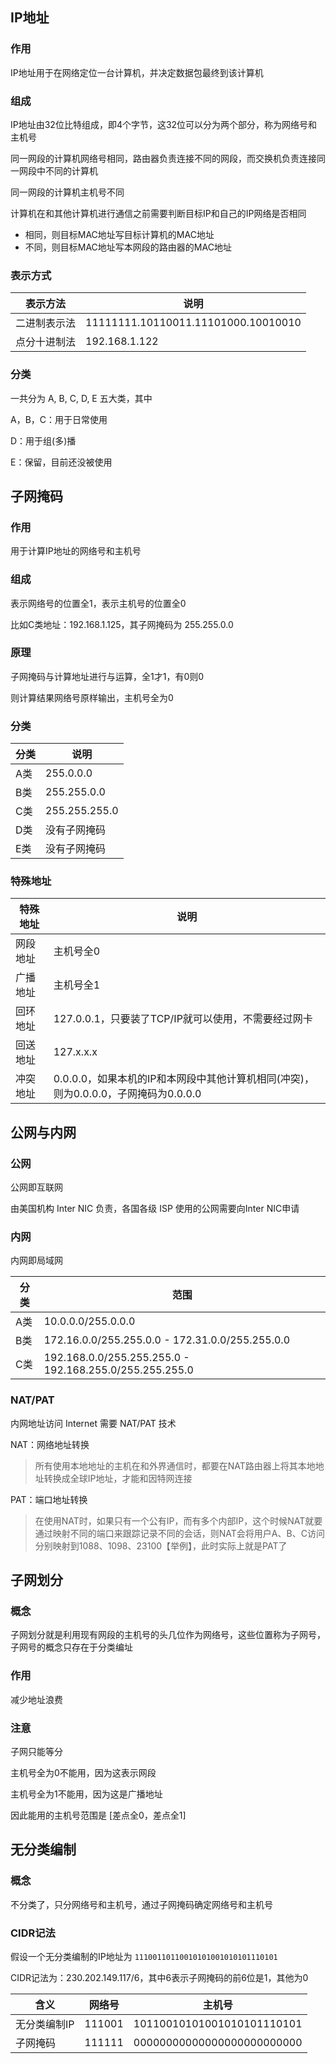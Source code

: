 ## IP地址

### 作用

IP地址用于在网络定位一台计算机，并决定数据包最终到该计算机

### 组成

IP地址由32位比特组成，即4个字节，这32位可以分为两个部分，称为网络号和主机号

同一网段的计算机网络号相同，路由器负责连接不同的网段，而交换机负责连接同一网段中不同的计算机

同一网段的计算机主机号不同

计算机在和其他计算机进行通信之前需要判断目标IP和自己的IP网络是否相同

* 相同，则目标MAC地址写目标计算机的MAC地址
* 不同，则目标MAC地址写本网段的路由器的MAC地址

### 表示方式

| 表示方法     | 说明                                |
| ------------ | ----------------------------------- |
| 二进制表示法 | 11111111.10110011.11101000.10010010 |
| 点分十进制法 | 192.168.1.122                       |

### 分类

一共分为 A, B, C, D, E 五大类，其中

A，B，C：用于日常使用

D：用于组(多)播

E：保留，目前还没被使用



## 子网掩码

### 作用

用于计算IP地址的网络号和主机号

### 组成

表示网络号的位置全1，表示主机号的位置全0

比如C类地址：192.168.1.125，其子网掩码为 255.255.0.0

### 原理

子网掩码与计算地址进行与运算，全1才1，有0则0

则计算结果网络号原样输出，主机号全为0

### 分类

| 分类 | 说明          |
| ---- | ------------- |
| A类  | 255.0.0.0     |
| B类  | 255.255.0.0   |
| C类  | 255.255.255.0 |
| D类  | 没有子网掩码  |
| E类  | 没有子网掩码  |

### 特殊地址

| 特殊地址 | 说明                                                         |
| -------- | ------------------------------------------------------------ |
| 网段地址 | 主机号全0                                                    |
| 广播地址 | 主机号全1                                                    |
| 回环地址 | 127.0.0.1，只要装了TCP/IP就可以使用，不需要经过网卡          |
| 回送地址 | 127.x.x.x                                                    |
| 冲突地址 | 0.0.0.0，如果本机的IP和本网段中其他计算机相同(冲突)，则为0.0.0.0，子网掩码为0.0.0.0 |



## 公网与内网

### 公网

公网即互联网

由美国机构 Inter NIC 负责，各国各级 ISP 使用的公网需要向Inter NIC申请

### 内网

内网即局域网

| 分类 | 范围                                                    |
| ---- | ------------------------------------------------------- |
| A类  | 10.0.0.0/255.0.0.0                                      |
| B类  | 172.16.0.0/255.255.0.0 - 172.31.0.0/255.255.0.0         |
| C类  | 192.168.0.0/255.255.255.0 - 192.168.255.0/255.255.255.0 |

### NAT/PAT

内网地址访问 Internet 需要 NAT/PAT 技术

NAT：网络地址转换

> 所有使用本地地址的主机在和外界通信时，都要在NAT路由器上将其本地地址转换成全球IP地址，才能和因特网连接

PAT：端口地址转换

> 在使用NAT时，如果只有一个公有IP，而有多个内部IP，这个时候NAT就要通过映射不同的端口来跟踪记录不同的会话，则NAT会将用户A、B、C访问分别映射到1088、1098、23100【举例】，此时实际上就是PAT了



## 子网划分

### 概念

子网划分就是利用现有网段的主机号的头几位作为网络号，这些位置称为子网号，子网号的概念只存在于分类编址

### 作用

减少地址浪费

### 注意

子网只能等分

主机号全为0不能用，因为这表示网段

主机号全为1不能用，因为这是广播地址

因此能用的主机号范围是 [差点全0，差点全1]



## 无分类编制

### 概念

不分类了，只分网络号和主机号，通过子网掩码确定网络号和主机号

### CIDR记法

假设一个无分类编制的IP地址为 `11100110110010101001010101110101`

CIDR记法为：230.202.149.117/6，其中6表示子网掩码的前6位是1，其他为0

| 含义         | 网络号 | 主机号                     |
| ------------ | ------ | -------------------------- |
| 无分类编制IP | 111001 | 10110010101001010101110101 |
| 子网掩码     | 111111 | 00000000000000000000000000 |



